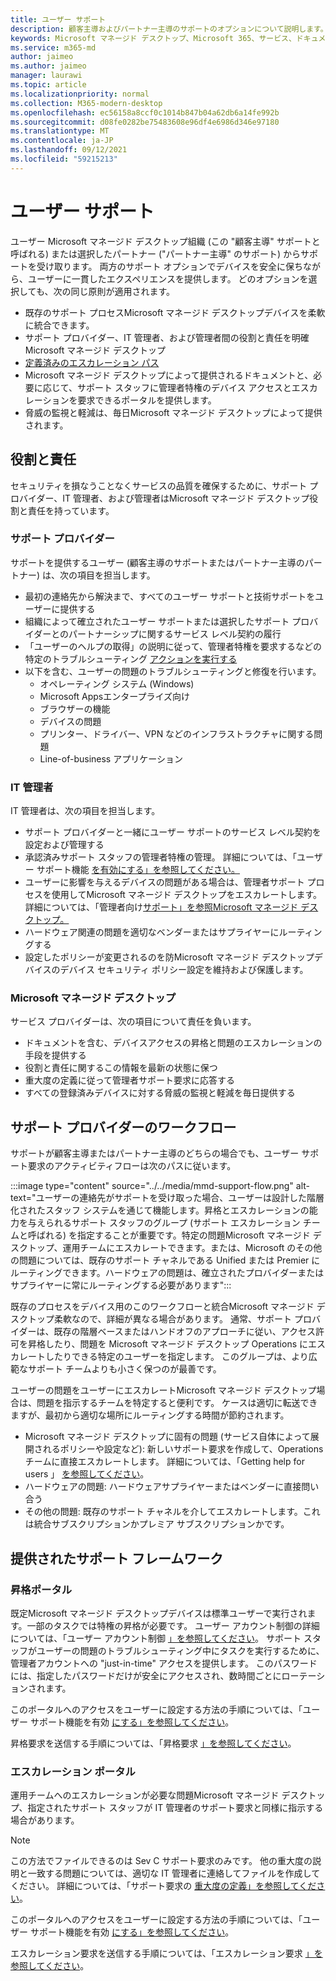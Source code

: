```yaml
---
title: ユーザー サポート
description: 顧客主導およびパートナー主導のサポートのオプションについて説明します。
keywords: Microsoft マネージド デスクトップ、Microsoft 365、サービス、ドキュメント
ms.service: m365-md
author: jaimeo
ms.author: jaimeo
manager: laurawi
ms.topic: article
ms.localizationpriority: normal
ms.collection: M365-modern-desktop
ms.openlocfilehash: ec56158a8ccf0c1014b847b04a62db6a14fe992b
ms.sourcegitcommit: d08fe0282be75483608e96df4e6986d346e97180
ms.translationtype: MT
ms.contentlocale: ja-JP
ms.lasthandoff: 09/12/2021
ms.locfileid: "59215213"
---
```

# <a name="user-support"></a>ユーザー サポート

ユーザー Microsoft マネージド デスクトップ組織 (この "顧客主導" サポートと呼ばれる) または選択したパートナー ("パートナー主導" のサポート) からサポートを受け取ります。 両方のサポート オプションでデバイスを安全に保ちながら、ユーザーに一貫したエクスペリエンスを提供します。 どのオプションを選択しても、次の同じ原則が適用されます。 

- 既存のサポート プロセスMicrosoft マネージド デスクトップデバイスを柔軟に統合できます。 
- サポート プロバイダー、IT 管理者、および管理者間の役割と責任を明確Microsoft マネージド デスクトップ 
- [定義済みのエスカレーション パス](#workflow-for-support-providers)
- Microsoft マネージド デスクトップによって提供されるドキュメントと、必要に応じて、サポート スタッフに管理者特権のデバイス アクセスとエスカレーションを要求できるポータルを提供します。
- 脅威の監視と軽減は、毎日Microsoft マネージド デスクトップによって提供されます。

## <a name="roles-and-responsibilities"></a>役割と責任

セキュリティを損なうことなくサービスの品質を確保するために、サポート プロバイダー、IT 管理者、および管理者はMicrosoft マネージド デスクトップ役割と責任を持っています。

### <a name="support-provider"></a>サポート プロバイダー

サポートを提供するユーザー (顧客主導のサポートまたはパートナー主導のパートナー) は、次の項目を担当します。

- 最初の連絡先から解決まで、すべてのユーザー サポートと技術サポートをユーザーに提供する
- 組織によって確立されたユーザー サポートまたは選択したサポート プロバイダーとのパートナーシップに関するサービス レベル契約の履行
- 「ユーザーのヘルプの取得」の説明に従って、管理者特権を要求するなどの特定のトラブルシューティング [アクションを実行する](../working-with-managed-desktop/end-user-support.md)
- 以下を含む、ユーザーの問題のトラブルシューティングと修復を行います。
    - オペレーティング システム (Windows)
    - Microsoft Appsエンタープライズ向け
    - ブラウザーの機能
    - デバイスの問題
    - プリンター、ドライバー、VPN などのインフラストラクチャに関する問題
    - Line-of-business アプリケーション

### <a name="it-admin"></a>IT 管理者

IT 管理者は、次の項目を担当します。

- サポート プロバイダーと一緒にユーザー サポートのサービス レベル契約を設定および管理する
- 承認済みサポート スタッフの管理者特権の管理。 詳細については、「ユーザー サポート機能 [を有効にする」を参照してください。](../get-started/enable-support.md)
- ユーザーに影響を与えるデバイスの問題がある場合は、管理者サポート プロセスを使用してMicrosoft マネージド デスクトップをエスカレートします。 詳細については、「管理者向け[サポート」を参照Microsoft マネージド デスクトップ。](../working-with-managed-desktop/admin-support.md)
- ハードウェア関連の問題を適切なベンダーまたはサプライヤーにルーティングする
- 設定したポリシーが変更されるのを防Microsoft マネージド デスクトップデバイスのデバイス セキュリティ ポリシー設定を維持および保護します。

### <a name="microsoft-managed-desktop"></a>Microsoft マネージド デスクトップ

サービス プロバイダーは、次の項目について責任を負います。

- ドキュメントを含む、デバイスアクセスの昇格と問題のエスカレーションの手段を提供する
- 役割と責任に関するこの情報を最新の状態に保つ
- 重大度の定義に従って管理者サポート要求に応答する
- すべての登録済みデバイスに対する脅威の監視と軽減を毎日提供する

## <a name="workflow-for-support-providers"></a>サポート プロバイダーのワークフロー

サポートが顧客主導またはパートナー主導のどちらの場合でも、ユーザー サポート要求のアクティビティフローは次のパスに従います。

:::image type="content" source="../../media/mmd-support-flow.png" alt-text="ユーザーの連絡先がサポートを受け取った場合、ユーザーは設計した階層化されたスタッフ システムを通じて機能します。昇格とエスカレーションの能力を与えられるサポート スタッフのグループ (サポート エスカレーション チームと呼ばれる) を指定することが重要です。特定の問題Microsoft マネージド デスクトップ、運用チームにエスカレートできます。または、Microsoft のその他の問題については、既存のサポート チャネルである Unified または Premier にルーティングできます。ハードウェアの問題は、確立されたプロバイダーまたはサプライヤーに常にルーティングする必要があります":::

既存のプロセスをデバイス用のこのワークフローと統合Microsoft マネージド デスクトップ柔軟なので、詳細が異なる場合があります。 通常、サポート プロバイダーは、既存の階層ベースまたはハンドオフのアプローチに従い、アクセス許可を昇格したり、問題を Microsoft マネージド デスクトップ Operations にエスカレートしたりできる特定のユーザーを指定します。 このグループは、より広範なサポート チームよりも小さく保つのが最善です。

ユーザーの問題をユーザーにエスカレートMicrosoft マネージド デスクトップ場合は、問題を指示するチームを特定すると便利です。 ケースは適切に転送できますが、最初から適切な場所にルーティングする時間が節約されます。

- Microsoft マネージド デスクトップに固有の問題 (サービス自体によって展開されるポリシーや設定など): 新しいサポート要求を作成して、Operations チームに直接エスカレートします。 詳細については、「Getting help for users 」 [を参照してください](../working-with-managed-desktop/end-user-support.md)。
- ハードウェアの問題: ハードウェアサプライヤーまたはベンダーに直接問い合う
- その他の問題: 既存のサポート チャネルを介してエスカレートします。これは統合サブスクリプションかプレミア サブスクリプションかです。

## <a name="provided-support-framework"></a>提供されたサポート フレームワーク


### <a name="elevation-portal"></a>昇格ポータル 

既定Microsoft マネージド デスクトップデバイスは標準ユーザーで実行されます。一部のタスクでは特権の昇格が必要です。 ユーザー アカウント制御の詳細については、「ユーザー アカウント制御 [」を参照してください](/windows/security/identity-protection/user-account-control/user-account-control-overview)。 サポート スタッフがユーザーの問題のトラブルシューティング[](../working-with-managed-desktop/end-user-support.md#elevation-requests)中にタスクを実行するために、管理者アカウントへの "just-in-time" アクセスを提供します。 このパスワードには、指定したパスワードだけが安全にアクセスされ、数時間ごとにローテーションされます。  

このポータルへのアクセスをユーザーに設定する方法の手順については、「ユーザー サポート機能を有効 [にする」を参照してください](../get-started/enable-support.md)。

昇格要求を送信する手順については、「昇格要求 [」を参照してください](../working-with-managed-desktop/end-user-support.md#elevation-requests)。

### <a name="escalation-portal"></a>エスカレーション ポータル 

運用チームへのエスカレーションが必要な問題Microsoft マネージド デスクトップ、指定されたサポート スタッフが IT 管理者のサポート要求と同様に指示する場合があります。  

> [!NOTE]
> この方法でファイルできるのは Sev C サポート要求のみです。 他の重大度の説明と一致する問題については、適切な IT 管理者に連絡してファイルを作成してください。 詳細については、「サポート要求の [重大度の定義」を参照してください](../working-with-managed-desktop/admin-support.md#support-request-severity-definitions)。

このポータルへのアクセスをユーザーに設定する方法の手順については、「ユーザー サポート機能を有効 [にする」を参照してください](../get-started/enable-support.md)。

エスカレーション要求を送信する手順については、「エスカレーション要求 [」を参照してください](../working-with-managed-desktop/end-user-support.md#escalation-requests)。
